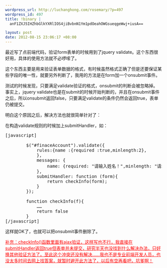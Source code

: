 ```yaml
--- 
wordpress_url: http://luchanghong.com/rosemary/?p=497
wordpress_id: 497
title: !binary |
  anF1ZXJ5IHZhbGlkYXRlIOS4jiBvbnN1Ym1pdOeahOWGsueqgeWwj+iusA==

layout: post
date: 2012-08-15 23:06:17 +08:00
---
```

最近写了点前端代码，验证form表单的时候用到了jquery validate。这个东西很好用，具体的使用方法就不必啰嗦了。

这个东西主要是用来验证表单数据的格式，有时候虽然格式正确了但是还要保证某些字段的唯一性，就要另外判断了，我用的方法是在form加一个onsubmit事件。

测试的时候发现，只要满足validate验证的格式，onsubmit的判断会被忽略掉。事实上，jquery validate也是在submit的时候开始判断的，并且在onsubmit事件之后，所以onsubmit返回false，只要满足validate的条件仍然会返回true，表单仍被提交。

明白这个原因之后，解决方法也就很简单针对了：

在构造validate规则的时候加上submitHandler，如：
<pre>[javascript]

        $("#finaceAccount").validate({
            rules:{name :{required :true,minlength:2},
            },
            messages: {
                name: {required: "请输入姓名！",minlength: "请填写全名！"},
            },
            submitHandler: function (form){
                return checkInfo(form);
            }
        });

        function checkInfo(f){
            ……
            return false
        }
[/javascript]</pre>
这样就OK了，也就可以把onsubmit事件删除了。

<span style="text-decoration: underline;"><span style="color: #ff0000; text-decoration: underline;">补充：checkInfo()函数里面有ajax验证，这样写也不行，我直接在submitHandler返回true但表单并未提交，研究半天也没找到什么解决办法，只好换其他验证方法了。至此这个冲突还没有解决……我也不是专业前端开发人员，也没太多时间去网上找答案，就暂时避开此方法了，以后有空再看吧，坑爹啊！</span></span>
